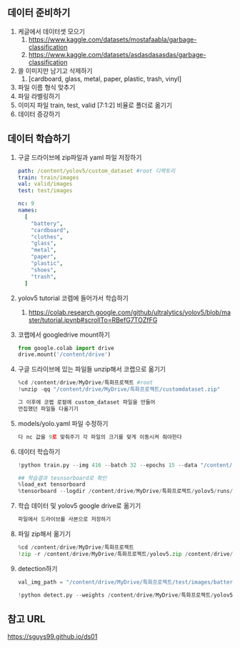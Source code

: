 ## 데이터 준비하기

1. 케글에서 데이터셋 모으기
   1. https://www.kaggle.com/datasets/mostafaabla/garbage-classification
   2. https://www.kaggle.com/datasets/asdasdasasdas/garbage-classification
2. 쓸 이미지만 남기고 삭제하기
   1. [cardboard, glass, metal, paper, plastic, trash, vinyl]
3. 파일 이름 형식 맞추기
4. 파일 라벨링하기
5. 이미지 파일 train, test, valid [7:1:2] 비율로 폴더로 옮기기
6. 데이터 증강하기

## 데이터 학습하기

1. 구글 드라이브에 zip파일과 yaml 파일 저장하기

   ```yaml
   path: /content/yolov5/custom_dataset #root 디렉토리
   train: train/images
   val: valid/images
   test: test/images
   
   nc: 9
   names:
     [
       "battery",
       "cardboard",
       "clothes",
       "glass",
       "metal",
       "paper",
       "plastic",
       "shoes",
       "trash",
     ]
   ```

2. yolov5 tutorial 코렙에 들어가서 학습하기

   1. https://colab.research.google.com/github/ultralytics/yolov5/blob/master/tutorial.ipynb#scrollTo=RBefG7TOZfFG

3. 코랩에서 googledrive mount하기

   ```python
   from google.colab import drive
   drive.mount('/content/drive')
   ```

4. 구글 드라이브에 있는 파일들 unzip해서 코랩으로 옮기기

   ```python
   %cd /content/drive/MyDrive/특화프로젝트 #root
   !unzip -qq "/content/drive/MyDrive/특화프로젝트/customdataset.zip"
   
   그 이후에 코랩 로컬에 custom_dataset 파일을 만들어
   언집했던 파일들 다옮기기
   ```

5. models/yolo.yaml 파일 수정하기

   ```python
   다 nc 값을 9로 맞춰주기 각 파일의 크기를 맞게 이동시켜 줘야한다
   ```

6. 데이터 학습하기

   ```python
   !python train.py --img 416 --batch 32 --epochs 15 --data "/content/yolov5/data/data.yaml" --weights yolov5s.pt --cache
   
   ## 학습결과 tesnsorboard로 확인
   %load_ext tensorboard
   %tensorboard --logdir /content/drive/MyDrive/특화프로젝트/yolov5/runs/train/exp13/
   ```

7. 학습 데이터 및 yolov5 google drive로 옮기기

   ```python
   파일에서 드라이브를 사본으로 저장하기
   ```

8. 파일 zip해서 옮기기

   ```python
   %cd /content/drive/MyDrive/특화프로젝트
   !zip -r /content/drive/MyDrive/특화프로젝트/yolov5.zip /content/drive/MyDrive/특화프로젝트/yolov5
   ```

9. detection하기

   ```python
   val_img_path = "/content/drive/MyDrive/특화프로젝트/test/images/battery109.jpg"
   
   !python detect.py --weights /content/drive/MyDrive/특화프로젝트/yolov5/runs/train/exp13/weights/best.pt --img 416 --conf 0.5 --source "{val_img_path}"
   ```

## 참고 URL

https://sguys99.github.io/ds01